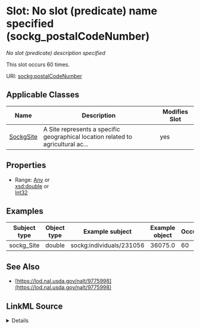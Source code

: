 

# Slot: No slot (predicate) name specified (sockg_postalCodeNumber)


_No slot (predicate) description specified_






This slot occurs 60 times.


URI: [sockg:postalCodeNumber](https://idir.uta.edu/sockg-ontology/docs/postalCodeNumber)



<!-- no inheritance hierarchy -->





## Applicable Classes

| Name | Description | Modifies Slot |
| --- | --- | --- |
| [SockgSite](../classes/SockgSite.md) | A Site represents a specific geographical location related to agricultural ac... |  yes  |







## Properties

* Range: [Any](../classes/Any.md)&nbsp;or&nbsp;<br />[xsd:double](http://www.w3.org/2001/XMLSchema#double)&nbsp;or&nbsp;<br />[Int32](../types/Int32.md)






## Examples

| Subject type | Object type | Example subject | Example object | Occurrences |
| --- | --- | --- | --- | --- |
| sockg_Site | double | sockg:individuals/231056 | 36075.0 | 60 |


## See Also

* [https://lod.nal.usda.gov/nalt/9775998](https://lod.nal.usda.gov/nalt/9775998)



## LinkML Source

<details>

```yaml
name: sockg_postalCodeNumber
annotations:
  count:
    tag: count
    value: 60
description: No slot (predicate) description specified
title: No slot (predicate) name specified
examples:
- object:
    example_object: '36075.0'
    example_object_type: double
    example_predicate: sockg:postalCodeNumber
    example_subject: sockg:individuals/231056
    example_subject_type: sockg_Site
from_schema: soc-kg
see_also:
- https://lod.nal.usda.gov/nalt/9775998
rank: 1000
domain: sockg_Site
slot_uri: sockg:postalCodeNumber
alias: sockg_postalCodeNumber
domain_of:
- sockg_Site
range: Any
any_of:
- range: double
- range: int32

```
</details>
